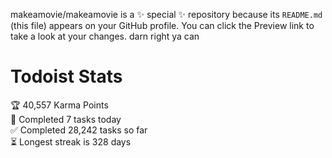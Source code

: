 makeamovie/makeamovie is a ✨ special ✨ repository because its `README.md` (this file) appears on your GitHub profile.
You can click the Preview link to take a look at your changes. darn right ya can

# Todoist Stats

<!-- TODO-IST:START -->
🏆  40,557 Karma Points           
🌸  Completed 7 tasks today           
✅  Completed 28,242 tasks so far           
⏳  Longest streak is 328 days
<!-- TODO-IST:END -->